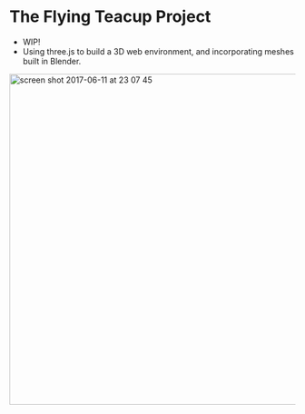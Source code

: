 # The Flying Teacup Project

* WIP!
* Using three.js to build a 3D web environment, and incorporating meshes built in Blender.


<img width="583" alt="screen shot 2017-06-11 at 23 07 45" src="https://user-images.githubusercontent.com/25392162/27014958-f4e3d20e-4efa-11e7-9980-65802e7bae63.png">
